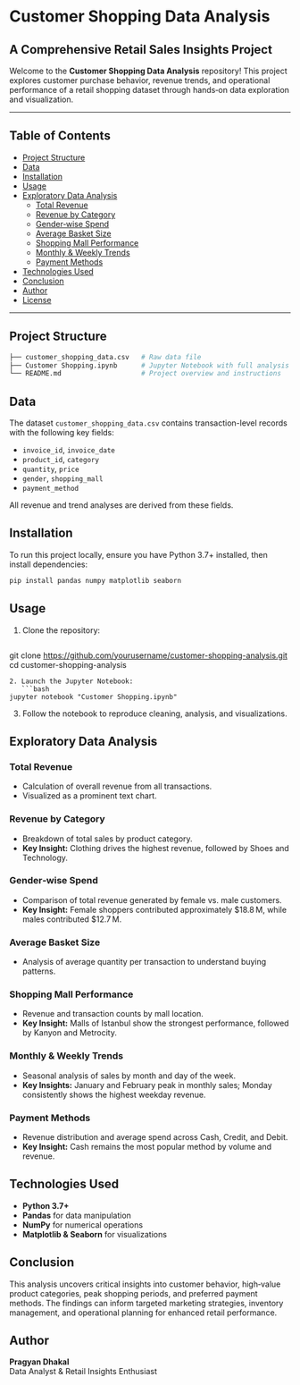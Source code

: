 # Customer Shopping Data Analysis

## A Comprehensive Retail Sales Insights Project

Welcome to the **Customer Shopping Data Analysis** repository! This project explores customer purchase behavior, revenue trends, and operational performance of a retail shopping dataset through hands‑on data exploration and visualization.

---

## Table of Contents

- [Project Structure](#project-structure)
- [Data](#data)
- [Installation](#installation)
- [Usage](#usage)
- [Exploratory Data Analysis](#exploratory-data-analysis)
  - [Total Revenue](#total-revenue)
  - [Revenue by Category](#revenue-by-category)
  - [Gender‑wise Spend](#gender‑wise-spend)
  - [Average Basket Size](#average-basket-size)
  - [Shopping Mall Performance](#shopping-mall-performance)
  - [Monthly & Weekly Trends](#monthly--weekly-trends)
  - [Payment Methods](#payment-methods)
- [Technologies Used](#technologies-used)
- [Conclusion](#conclusion)
- [Author](#author)
- [License](#license)

---

## Project Structure

```bash
├── customer_shopping_data.csv   # Raw data file
├── Customer Shopping.ipynb      # Jupyter Notebook with full analysis
└── README.md                    # Project overview and instructions
```

## Data

The dataset `customer_shopping_data.csv` contains transaction-level records with the following key fields:

- `invoice_id`, `invoice_date`   
- `product_id`, `category`       
- `quantity`, `price`            
- `gender`, `shopping_mall`      
- `payment_method`

All revenue and trend analyses are derived from these fields.

## Installation

To run this project locally, ensure you have Python 3.7+ installed, then install dependencies:

```bash
pip install pandas numpy matplotlib seaborn
```

## Usage

1. Clone the repository:
   ```bash
git clone https://github.com/yourusername/customer-shopping-analysis.git
cd customer-shopping-analysis
```
2. Launch the Jupyter Notebook:
   ```bash
jupyter notebook "Customer Shopping.ipynb"
```
3. Follow the notebook to reproduce cleaning, analysis, and visualizations.

## Exploratory Data Analysis

### Total Revenue

- Calculation of overall revenue from all transactions.
- Visualized as a prominent text chart.

### Revenue by Category

- Breakdown of total sales by product category.
- **Key Insight:** Clothing drives the highest revenue, followed by Shoes and Technology.

### Gender‑wise Spend

- Comparison of total revenue generated by female vs. male customers.
- **Key Insight:** Female shoppers contributed approximately \$18.8 M, while males contributed \$12.7 M.

### Average Basket Size

- Analysis of average quantity per transaction to understand buying patterns.

### Shopping Mall Performance

- Revenue and transaction counts by mall location.
- **Key Insight:** Malls of Istanbul show the strongest performance, followed by Kanyon and Metrocity.

### Monthly & Weekly Trends

- Seasonal analysis of sales by month and day of the week.
- **Key Insights:** January and February peak in monthly sales; Monday consistently shows the highest weekday revenue.

### Payment Methods

- Revenue distribution and average spend across Cash, Credit, and Debit.
- **Key Insight:** Cash remains the most popular method by volume and revenue.

## Technologies Used

- **Python 3.7+**  
- **Pandas** for data manipulation  
- **NumPy** for numerical operations  
- **Matplotlib & Seaborn** for visualizations

## Conclusion

This analysis uncovers critical insights into customer behavior, high‑value product categories, peak shopping periods, and preferred payment methods. The findings can inform targeted marketing strategies, inventory management, and operational planning for enhanced retail performance.

## Author

**Pragyan Dhakal**  
Data Analyst & Retail Insights Enthusiast



